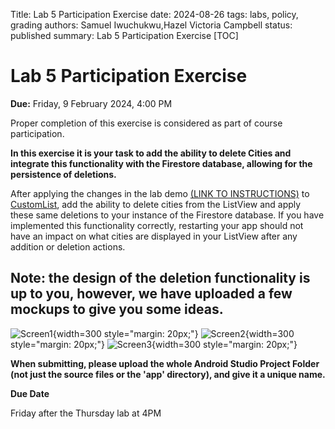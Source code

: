 Title: Lab 5 Participation Exercise
date: 2024-08-26
tags: labs, policy, grading
authors: Samuel Iwuchukwu,Hazel Victoria Campbell
status: published
summary: Lab 5 Participation Exercise
[TOC]

# Lab 5 Participation Exercise

**Due:** Friday, 9 February 2024, 4:00 PM


Proper completion of this exercise is considered as part of course participation.

**In this exercise it is your task to add the ability to delete Cities and integrate this functionality with the Firestore database, allowing for the persistence of deletions.**

After applying the changes in the lab demo [(LINK TO INSTRUCTIONS)]({attach}slides/Lab5FInteg.pdf) to [CustomList](https://github.com/simpleParadox/CMPUT-301-CustomList), add the ability to delete cities from the ListView and apply these same deletions to your instance of the Firestore database. If you have implemented this functionality correctly, restarting your app should not have an impact on what cities are displayed in your ListView after any addition or deletion actions.

## **Note: the design of the deletion functionality is up to you, however, we have uploaded a few mockups to give you some ideas.**

![Screen1]({attach}../images/lab5/lab5_img1.png){width=300 style="margin: 20px;"}
![Screen2]({attach}../images/lab5/lab5_img2.png){width=300 style="margin: 20px;"}
![Screen3]({attach}../images/lab5/lab5_img3.png){width=300 style="margin: 20px;"}

**When submitting, please upload the whole Android Studio Project Folder (not just the source files or the 'app' directory), and give it a unique name.**

**Due Date**

Friday after the Thursday lab at 4PM